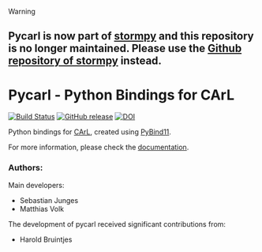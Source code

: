 > [!WARNING]
> ## Pycarl is now part of [stormpy](https://moves-rwth.github.io/stormpy/) and this repository is no longer maintained. Please use the [Github repository of stormpy](https://github.com/moves-rwth/stormpy) instead.


Pycarl - Python Bindings for CArL
=================================

[![Build Status](https://github.com/moves-rwth/pycarl/workflows/Build%20Test/badge.svg)](https://github.com/moves-rwth/pycarl/actions)
[![GitHub release](https://img.shields.io/github/release/moves-rwth/pycarl.svg)](https://github.com/moves-rwth/pycarl/releases/)
[![DOI](https://zenodo.org/badge/DOI/10.5281/zenodo.7763164.svg)](https://doi.org/10.5281/zenodo.7763164)

Python bindings for [CArL](https://github.com/moves-rwth/carl-storm), created using [PyBind11](http://pybind11.readthedocs.io/en/stable/intro.html).

For more information, please check the [documentation](https://moves-rwth.github.io/pycarl/).

### Authors:

Main developers:
- Sebastian Junges
- Matthias Volk

The development of pycarl received significant contributions from:
- Harold Bruintjes
